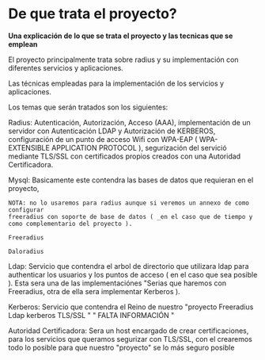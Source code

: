# De que trata el proyecto?
**Una explicación de lo que se trata el proyecto y las tecnicas que se emplean**

El proyecto principalmente trata sobre radius y su implementación con diferentes
servicios y aplicaciones.

Las técnicas empleadas para la implementación de los servicios y aplicaciones.

Los temas que serán tratados son los siguientes:

Radius: Autenticación, Autorización, Acceso (AAA), implementación de un servidor
con Autenticación LDAP y Autorización de KERBEROS, configuración de un 
punto de acceso Wifi con WPA-EAP ( WPA- EXTENSIBLE APPLICATION PROTOCOL ),
segurización del servició mediante TLS/SSL con certificados propios creados
con una Autoridad Certificadora.

Mysql: Basicamente este contendra las bases de datos que requieran en el proyecto,

	NOTA: no lo usaremos para radius aunque si veremos un annexo de como configurar
	freeradius con soporte de base de datos ( _en el caso que de tiempo y como complementario del proyecto ).

	Freeradius
	
	Daloradius
	
Ldap: Servicio que contendra el arbol de directorio que utilizara ldap para
authenticar los usuarios y los puntos de acceso ( en el caso que sea posible ).
Esta sera una de las implementaciónes "Serias que haremos con Freeradius, 
otra de ella sera implementar Kerberos ).

Kerberos: Servicio que contendra el Reino de nuestro "proyecto Freeradius Ldap kerberos TLS/SSL "
		" FALTA INFORMACIÓN "
		
Autoridad Certificadora: Sera un host encargado de crear certificaciones, 
para los servicios que queramos segurizar con TLS/SSL, con el crearemos todo lo posible
para que nuestro "proyecto" se lo más seguro posible
